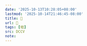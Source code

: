 ```yaml
---
date: '2025-10-13T10:28:05+08:00'
lastmod: '2025-10-14T21:46:45-08:00'
title: 􁨖
url: 􁨖
tags: [蛙]
src: DCCV
note:
---
```

